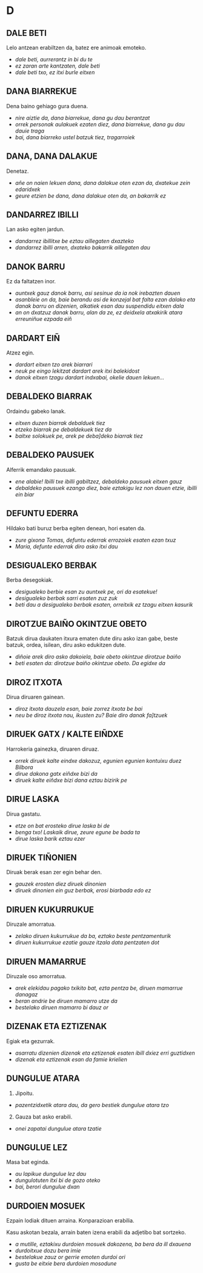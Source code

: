 # D #

## DALE BETI ##

Lelo antzean erabiltzen da, batez ere animoak emoteko.

- *dale beti, aurrerantz in bi du te*
- *ez zaran arte kantzaten, dale beti*
- *dale beti txo, ez itxi burle eitxen*

## DANA BIARREKUE ##

Dena baino gehiago gura duena.

- *nire aiztie da, dana biarrekue, dana gu dau berantzat*
- *orrek personak aulakuek ezaten diez, dana biarrekue, dana gu dau dauie traga*
- *bai, dana biarreko ustel batzuk tiez, tragarroiek*

## DANA, DANA DALAKUE ##

Denetaz.

- *añe on naien lekuen dana, dana dalakue oten ezan da, dxatekue zein edaridxek*
- *geure etzien be dana, dana dalakue oten da, an bakarrik ez*

## DANDARREZ IBILLI ##

Lan asko egiten jardun.

- *dandarrez ibillitxe be eztau aillegaten dxazteko*
- *dandarrez ibilli arren, dxateko bakarrik aillegaten dau*

## DANOK BARRU ##

Ez da faltatzen inor.

- *auntxek gauz danok barru, asi sesinue da ia nok irebazten dauen*
- *asanbleie on da, baie berandu asi de konzejal bat falta ezan dalako eta danak barru on dizenien, alkatiek esan dau suspendidu eitxen dala*
- *an on dxatzuz danak barru, alan da ze, ez deidxela atxakirik atara erreuniñue ezpada eiñ*

## DARDART EIÑ ##

Atzez egin.

- *dardart eitxen tzo arek biarrari*
- *neuk pe eingo lekitzat dardart arek itxi balekidost*
- *danok eitxen tzagu dardart indxabai, okelie dauen lekuen...*

## DEBALDEKO BIARRAK ##

Ordaindu gabeko lanak.

- *eitxen duzen biarrak debalduek tiez*
- *etzeko biarrak pe debaldekuek tiez da*
- *baitxe solokuek pe, arek pe deba]deko biarrak tiez*

## DEBALDEKO PAUSUEK ##

Alferrik emandako pausuak.

- *ene alabie! Ibilli txe ibilli gabiltzez, debaldeko pausuek eitxen gauz*
- *debaldeko pausuek ezango diez, baie eztakigu lez non dauen etzie, ibilli ein biar*

## DEFUNTU EDERRA ##

Hildako bati buruz berba egiten denean, hori esaten da.

- *zure gixona Tomas, defuntu ederrak errozoiek esaten ezan txuz*
- *Maria, defunte ederrak diro asko itxi dau*

## DESIGUALEKO BERBAK ##

Berba desegokiak.

- *desigualeko berbie esan zu auntxek pe, ori da esatekue!*
- *desigualeko berbak sarri esaten zuz zuk*
- *beti dau a desigualeko berbak esaten, orreitxik ez tzagu eitxen kasurik*

## DIROTZUE BAIÑO OKINTZUE OBETO ##

Batzuk dirua daukaten itxura ematen dute diru asko izan gabe, beste batzuk, ordea, isilean, diru asko edukitzen dute.

- *diñoie arek diro asko dakoiela, baie obeto okintzue dirotzue baiño*
- *beti esaten da: dirotzue baiño okintzue obeto. Da egidxe da*

## DIROZ ITXOTA ##

Dirua diruaren gainean.

- *diroz itxota dauzela esan, baie zorrez itxota be bai*
- *neu be diroz itxota nau, ikusten zu? Baie diro danak fa]tzuek*

## DIRUEK GATX / KALTE EIÑDXE ##

Harrokeria gainezka, diruaren diruaz.

- *orrek diruek kalte eindxe dakozuz, egunien egunien kontuixu duez Bilbora*
- *dirue dakona gatx eiñdxe bizi da*
- *diruek kalte eiñdxe bizi dana eztau bizirik pe*

## DIRUE LASKA ##

Dirua gastatu.

- *etze on bat erosteko dirue laska bi de*
- *benga txo! Laskaik dirue, zeure egune be bada ta*
- *dirue laska barik eztau ezer*

## DIRUEK TIÑONIEN ##

Diruak berak esan zer egin behar den.

- *gauzek erosten diez diruek dinonien*
- *diruek dinonien ein guz berbak, erosi biarbada edo ez*

## DIRUEN KUKURRUKUE ##

Diruzale amorratua.

- *zelako diruen kukurrukue da ba, eztako beste pentzamenturik*
- *diruen kukurrukue ezatie gauze itzala data pentzaten dot*

## DIRUEN MAMARRUE ##

Diruzale oso amorratua.

- *arek elekidau pagako txikito bat, ezta pentza be, diruen mamarrue danagaz*
- *beran andrie be diruen mamarro utze da*
- *bestelako diruen mamarro bi dauz or*

## DIZENAK ETA EZTIZENAK ##

Egiak eta gezurrak.

- *asarratu dizenien dizenak eta eztizenak esaten ibill dxiez erri guztidxen*
- *dizenak eta eztizenak esan da famie krielien*

## DUNGULUE ATARA ##

1. Jipoitu.

- *pazentzidxetik atara dau, da gero bestiek dungulue atara tzo*

2. Gauza bat asko erabili.

- *onei zapatai dungulue atara tzatie*

## DUNGULUE LEZ ##

Masa bat eginda.

- *au lapikue dungulue lez dau*
- *dungulotuten itxi bi de gozo oteko*
- *bai, berori dungulue dxan*

## DURDOIEN MOSUEK ##

Ezpain lodiak dituen arraina. Konparazioan erabilia.

Kasu askotan bezala, arrain baten izena erabili da adjetibo bat sortzeko.

- *a mutille, eztakixu durdoien mosuek dakozena, ba bera da ill dxauena*
- *durdoitxue dozu bera imie*
- *bestelakue zauz or gerrie emoten durdoi ori*
- *gusta be eitxie bera durdoien mosodune*




















